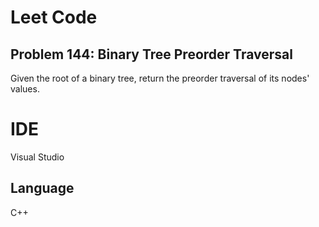 # Leet Code
## Problem 144: Binary Tree Preorder Traversal

Given the root of a binary tree, return the preorder traversal of its nodes' values.

# IDE
Visual Studio

## Language
C++
